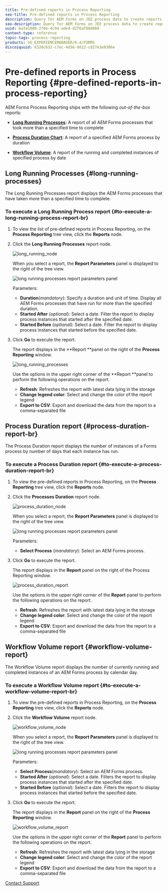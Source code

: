 ```yaml
---
title: Pre-defined reports in Process Reporting
seo-title: Pre-defined reports in Process Reporting
description: Query for AEM Forms on JEE process data to create reports on long running processes, Process duration, and Workflow volume
seo-description: Query for AEM Forms on JEE process data to create reports on long running processes, Process duration, and Workflow volume
uuid: ba3a1809-270e-4c94-ade4-d2f6af86d860
content-type: reference
topic-tags: process-reporting
products: SG_EXPERIENCEMANAGER/6.4/FORMS
discoiquuid: 6320c632-c7ec-4e56-9d12-cd27e3e9306e
---
```


# Pre-defined reports in Process Reporting {#pre-defined-reports-in-process-reporting}

AEM Forms Process Reporting ships with the following *out-of-the-box* reports:

* **[Long Running Processes](/help/forms/using/process-reporting/pre-defined-reports-in-process-reporting.md#p-long-running-processes-p)**: A report of all AEM Forms processes that took more than a specified time to complete  

* **[Process Duration Chart](/help/forms/using/process-reporting/pre-defined-reports-in-process-reporting.md#p-process-duration-report-br-p)**: A report of a specified AEM Forms process by duration  

* **[Workflow Volume](/help/forms/using/process-reporting/pre-defined-reports-in-process-reporting.md#p-workflow-volume-report-p)**: A report of the running and completed instances of specified process by date

## Long Running Processes {#long-running-processes}

The Long Running Processes report displays the AEM Forms processes that have taken more than a specified time to complete.

### To execute a Long Running Process report {#to-execute-a-long-running-process-report-br}

1. To view the list of pre-defined reports in Process Reporting, on the **Process Reporting** tree view, click the **Reports** node.
1. Click the **Long Running Processes** report node.

   ![long_running_node](assets/long_running_node.png)

   When you select a report, the **Report Parameters** panel is displayed to the right of the tree view.

   ![long running processes report parameters panel](assets/report_parameters_panel.png)

   Parameters:

    * **Duration**(*mandatory*): Specify a duration and unit of time. Display all AEM Forms processes that have run for more than the specified duration.
    * **Started After** (*optional*): Select a date. Filter the report to display process instances that started after the specified date.
    * **Started Before** (*optional*): Select a date. Filter the report to display process instances that started before the specified date.

1. Click **Go** to execute the report.

   The report displays in the **Report **panel on the right of the **Process Reporting** window.

   ![long_running_processes](assets/long_running_processes.png)

   Use the options in the upper right corner of the **Report **panel to perform the following operations on the report.

    * **Refresh**: Refreshes the report with latest data lying in the storage
    * **Change legend color**: Select and change the color of the report legend
    * **Export to CSV**: Export and download the data from the report to a comma-separated file

## Process Duration report {#process-duration-report-br}

The Process Duration report displays the number of instances of a Forms process by number of days that each instance has run.

### To execute a Process Duration report {#to-execute-a-process-duration-report-br}

1. To view the pre-defined reports in Process Reporting, on the **Process Reporting** tree view, click the **Reports** node.
1. Click the **Processes Duration** report node.

   ![process_duration_node](assets/process_duration_node.png)

   When you select a report, the **Report Parameters** panel is displayed to the right of the tree view.

   ![long running processes report parameters panel](assets/process_duration_params.png)

   Parameters:

    * **Select Process** (*mandatory*): Select an AEM Forms process.

1. Click **Go** to execute the report.

   The report displays in the **Report** panel on the right of the Process Reporting window.

   ![process_duration_report](assets/process_duration_report.png)

   Use the options in the upper right corner of the **Report** panel to perform the following operations on the report.

    * **Refresh**: Refreshes the report with latest data lying in the storage
    * **Change legend color**: Select and change the color of the report legend
    * **Export to CSV**: Export and download the data from the report to a comma-separated file

## Workflow Volume report {#workflow-volume-report}

The Workflow Volume report displays the number of currently running and completed instances of an AEM Forms process by calendar day.

### To execute a Workflow Volume report {#to-execute-a-workflow-volume-report-br}

1. To view the pre-defined reports in Process Reporting, on the **Process Reporting** tree view, click the **Reports** node.
1. Click the **Workflow Volume** report node.

   ![workflow_volume_node](assets/workflow_volume_node.png)

   When you select a report, the **Report Parameters** panel is displayed to the right of the tree view.

   ![long running processes report parameters panel](assets/workflow_volume_params.png)

   Parameters:

    * **Select Process**(*mandatory*): Select an AEM Forms process.
    * **Started After** (*optional*): Select a date. Filters the report to display process instances that started after the specified date.
    * **Started Before** (*optional*): Select a date. Filters the report to display process instances that started before the specified date.

1. Click **Go** to execute the report.

   The report displays in the **Report** panel on the right of the **Process Reporting** window.

   ![workflow_volume_report](assets/workflow_volume_report.png)

   Use the options in the upper right corner of the **Report** panel to perform the following operations on the report.

    * **Refresh**: Refreshes the report with latest data lying in the storage
    * **Change legend color**: Select and change the color of the report legend
    * **Export to CSV**: Export and download the data from the report to a comma-separated file

[Contact Support](https://www.adobe.com/account/sign-in.supportportal.html)
